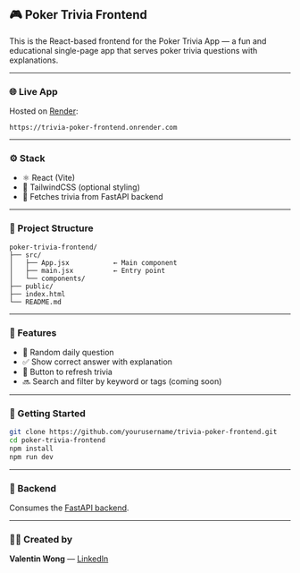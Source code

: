 ## 🎮 Poker Trivia Frontend

This is the React-based frontend for the Poker Trivia App — a fun and educational single-page app that serves poker trivia questions with explanations.

---

### 🌐 Live App

Hosted on [Render](https://render.com):

```
https://trivia-poker-frontend.onrender.com
```

---

### ⚙️ Stack

* ⚛️ React (Vite)
* 🎨 TailwindCSS (optional styling)
* 📡 Fetches trivia from FastAPI backend

---

### 📁 Project Structure

```
poker-trivia-frontend/
├── src/
│   ├── App.jsx           ← Main component
│   ├── main.jsx          ← Entry point
│   └── components/
├── public/
├── index.html
└── README.md
```

---

### 🎯 Features

* 🔀 Random daily question
* ✅ Show correct answer with explanation
* 🔁 Button to refresh trivia
* 🔜 Search and filter by keyword or tags (coming soon)

---

### 🚀 Getting Started

```bash
git clone https://github.com/yourusername/trivia-poker-frontend.git
cd poker-trivia-frontend
npm install
npm run dev
```

---

### 🔗 Backend

Consumes the [FastAPI backend](https://poker-trivia-api-backend.onrender.com).

---

### 🧑‍💻 Created by

**Valentin Wong** — [LinkedIn](https://www.linkedin.com/in/valentin-w-2a04bb261)
